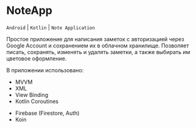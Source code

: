 # NoteApp
`Android` | `Kotlin` | `Note Application`

Простое приложение для написания заметок с авторизацией через Google Account и сохранением их в облачном хранилище. Позволяет писать, сохранять, изменять и удалять заметки, а также выбирать им цветовое оформление.

В приложении использовано:
* MVVM
* XML
* View Binding
* Kotlin Coroutines
- Firebase (Firestore, Auth)
- Koin